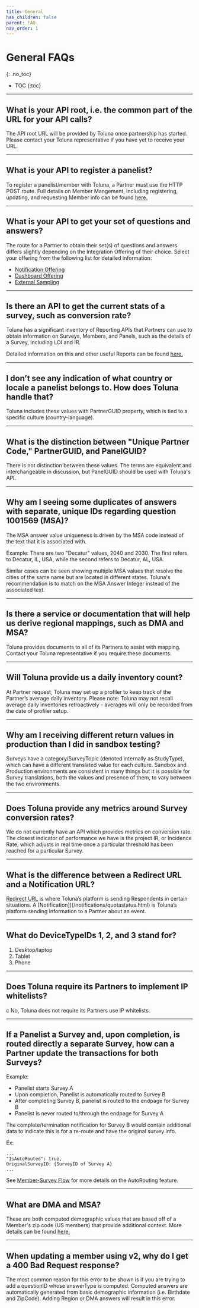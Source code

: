 ```yaml
---
title: General
has_children: false
parent: FAQ
nav_order: 1
---
```


# General FAQs
{: .no_toc}

* TOC
{:toc}

---

## What is your API root, i.e. the common part of the URL for your API calls?

The API root URL will be provided by Toluna once partnership has started. Please contact your Toluna representative if you have yet to receive your URL.

---

## What is your API to register a panelist?

To register a panelist/member with Toluna, a Partner must use the HTTP POST route. Full details on Member Mangement, including registering, updating, and requesting Member info can be found [here.](/membermanagement)

---

## What is your API to get your set of questions and answers?

The route for a Partner to obtain their set(s) of questions and answers differs slightly depending on the Integration Offering of their choice. Select your offering from the following list for detailed information:

 - [Notification Offering](/notification)
 - [Dashboard Offering](/dashboard)
 - [External Sampling](/externalsample)

---

## Is there an API to get the current stats of a survey, such as conversion rate?

Toluna has a significant inventory of Reporting APIs that Partners can use to obtain information on Surveys, Members, and Panels, such as the details of a Survey, including LOI and IR.

Detailed information on this and other useful Reports can be found [here.](/reporting/api)

---

## I don’t see any indication of what country or locale a panelist belongs to. How does Toluna handle that?

Toluna includes these values with PartnerGUID property, which is tied to a specific culture (country-language).

---

## What is the distinction between "Unique Partner Code," PartnerGUID, and PanelGUID?

There is not distinction between these values. The terms are equivalent and interchangeable in discussion, but PanelGUID should be used with Toluna's API.

---

## Why am I seeing some duplicates of answers with separate, unique IDs regarding question 1001569 (MSA)?

The MSA answer value uniqueness is driven by the MSA code instead of the text that it is associated with.

Example: There are two "Decatur" values, 2040 and 2030. The first refers to Decatur, IL, USA, while the second refers to Decatur, AL, USA.

Similar cases can be seen showing multiple MSA values that resolve the cities of the same name but are located in different states. Toluna's recommendation is to match on the MSA Answer Integer instead of the associated text.

---

## Is there a service or documentation that will help us derive regional mappings, such as DMA and MSA?

Toluna provides documents to all of its Partners to assist with mapping. Contact your Toluna representative if you require these documents.

---

## Will Toluna provide us a daily inventory count?

At Partner request, Toluna may set up a profiler to keep track of the Partner’s average daily inventory. Please note: Toluna may not recall average daily inventories retroactively - averages will only be recorded from the date of profiler setup.

---

## Why am I receiving different return values in production than I did in sandbox testing?

Surveys have a category/SurveyTopic (denoted internally as StudyType), which can have a different translated value for each culture. Sandbox and Production environments are consistent in many things but it is possible for Survey translations, both the values and presence of them, to vary between the two environments.

---

## Does Toluna provide any metrics around Survey conversion rates?

We do not currently have an API which provides metrics on conversion rate. The closest indicator of performance we have is the project IR, or Incidence Rate, which adjusts in real time once a particular threshold has been reached for a particular Survey.

---

## What is the difference between a Redirect URL and a Notification URL?

[Redirect URL](/memberrouting/) is where Toluna’s platform is sending Respondents in certain situations. A [Notification])(/notifications/quotastatus.html) is Toluna’s platform sending information to a Partner about an event.

---

## What do DeviceTypeIDs 1, 2, and 3 stand for?

1. Desktop/laptop
2. Tablet
3. Phone

---

## Does Toluna require its Partners to implement IP whitelists?
c
No, Toluna does not require its Partners use IP whitelists.

---

## If a Panelist  a Survey and, upon completion, is routed directly a separate Survey, how can a Partner update the transactions for both Surveys?

Example:

* Panelist starts Survey A
* Upon completion, Panelist is automatically routed to Survey B
* After completing Survey B, panelist is routed to the endpage for Survey B
* Panelist is never routed to/through the endpage for Survey A

The complete/termination notification for Survey B would contain additional data to indicate this is for a re-route and have the original survey info.

Ex:
```
...
"IsAutoRouted": true,
OriginalSurveyID: {SurveyID of Survey A}
...
```

See [Member-Survey Flow](/memberrouting/membersurveyflow#autorouting.html) for more details on the AutoRouting feature.

---

## What are DMA and MSA?

These are both computed demographic values that are based off of a Member's zip code (US members) that provide additional context. More details can be found [here.](https://www.digitaladvertising-101.com/blog/digital-101-dma-vs-msa)

---

## When updating a member using v2, why do I get a 400 Bad Request response?

The most common reason for this error to be shown is if you are trying to add a questionID whose answerType is computed. Computed answers are automatically generated from basic demographic information (i.e. Birthdate and ZipCode). Adding Region or DMA answers will result in this error.